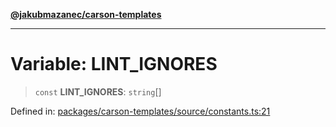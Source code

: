 [**@jakubmazanec/carson-templates**](../README.md)

---

# Variable: LINT_IGNORES

> `const` **LINT_IGNORES**: `string`[]

Defined in:
[packages/carson-templates/source/constants.ts:21](https://github.com/jakubmazanec/tools/blob/a9ba87d349a220bbed24d161794f90a6ba6009e5/packages/carson-templates/source/constants.ts#L21)
